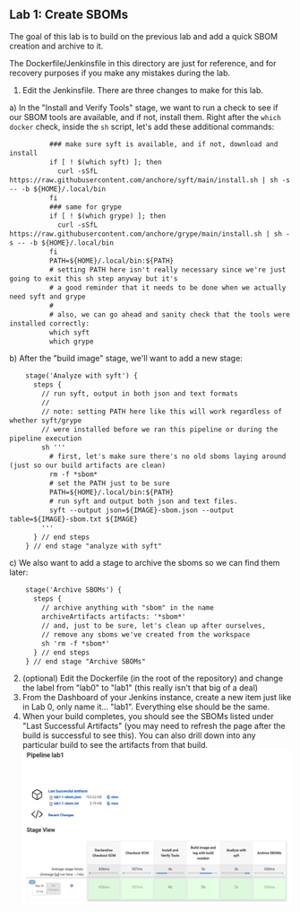 ## Lab 1: Create SBOMs

The goal of this lab is to build on the previous lab and add a quick SBOM creation and archive to it.

The Dockerfile/Jenkinsfile in this directory are just for reference, and for recovery purposes if you make any mistakes during the lab.


1) Edit the Jenkinsfile.  There are three changes to make for this lab.

a) In the "Install and Verify Tools" stage, we want to run a check to see if our SBOM tools are available, and if not, install them.  Right after the `which docker` check, inside the `sh` script, let's add these additional commands:
```
          ### make sure syft is available, and if not, download and install 
          if [ ! $(which syft) ]; then
            curl -sSfL https://raw.githubusercontent.com/anchore/syft/main/install.sh | sh -s -- -b ${HOME}/.local/bin
          fi
          ### same for grype
          if [ ! $(which grype) ]; then
            curl -sSfL https://raw.githubusercontent.com/anchore/grype/main/install.sh | sh -s -- -b ${HOME}/.local/bin
          fi
          PATH=${HOME}/.local/bin:${PATH}
          # setting PATH here isn't really necessary since we're just going to exit this sh step anyway but it's
          # a good reminder that it needs to be done when we actually need syft and grype
          #
          # also, we can go ahead and sanity check that the tools were installed correctly:
          which syft
          which grype
```

b) After the "build image" stage, we'll want to add a new stage:

```
    stage('Analyze with syft') {
      steps {
        // run syft, output in both json and text formats
        //
        // note: setting PATH here like this will work regardless of whether syft/grype 
        // were installed before we ran this pipeline or during the pipeline execution
        sh '''
          # first, let's make sure there's no old sboms laying around (just so our build artifacts are clean)
          rm -f *sbom*
          # set the PATH just to be sure
          PATH=${HOME}/.local/bin:${PATH}
          # run syft and output both json and text files.
          syft --output json=${IMAGE}-sbom.json --output table=${IMAGE}-sbom.txt ${IMAGE} 
        '''
      } // end steps
    } // end stage "analyze with syft"
```

c) We also want to add a stage to archive the sboms so we can find them later:
```
    stage('Archive SBOMs') {
      steps {
        // archive anything with "sbom" in the name
        archiveArtifacts artifacts: '*sbom*'
        // and, just to be sure, let's clean up after ourselves, 
        // remove any sboms we've created from the workspace
        sh 'rm -f *sbom*'
      } // end steps
    } // end stage "Archive SBOMs"
```   

2) (optional) Edit the Dockerfile (in the root of the repository) and change the label from "lab0" to "lab1" (this really isn't that big of a deal)
3) From the Dashboard of your Jenkins instance, create a new item just like in Lab 0, only name it... "lab1".  Everything else should be the same.
4) When your build completes, you should see the SBOMs listed under "Last Successful Artifacts" (you may need to refresh the page after the build is successful to see this).  You can also drill down into any particular build to see the artifacts from that build.
![example screenshot](img/lab1-example.png)


